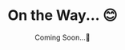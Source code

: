 ---
title: "On the Way... \U0001F60A"
subtitle: "Coming Soon...\U0001F91D"
layout: default
modal-id: 12
tags: policy
project-date: 
thumbnail: project12.jpg
alt: image-alt
---
